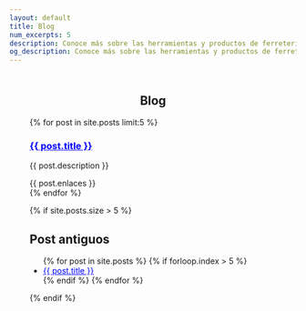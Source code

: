 ```yaml
---
layout: default
title: Blog
num_excerpts: 5
description: Conoce más sobre las herramientas y productos de ferretería en nuestro blog. Encuentra consejos, recomendaciones y tutoriales de uso.
og_description: Conoce más sobre las herramientas y productos de ferretería en nuestro blog. Encuentra consejos, recomendaciones y tutoriales de uso.
---
```

<style>
    a{
        color:blue;
    }
</style>
<div style="margin-left:7%;margin-right:7%;margin-top:10%;margin-bottom:10%">
<h2 style="text-align:center" title="herramientas eléctricas">Blog</h2>
{% for post in site.posts limit:5 %}
<div class="card mb-3" style="max-width:100%;">
  <div class="row g-0">
    <!--div class="col-md-4">
      <a href="{{ post.url }}" title="Visita el enlace {{ post.title }} para más información.">
        <img src="{{ post.imagenPrincipal }}" class="img-fluid rounded-start" alt="Imagen de proyecto: {{ post.url }}">
      </a>
    </div-->
    <div class="col-md-8">
      <div class="card-body">
        <a href="{{ post.url }}" title="Más información de {{ post.title }} visita el enlace.">
            <h3 class="card-title tituloH3Skills">{{ post.title }}</h3>
        </a>
        <p class="card-text">{{ post.description }}</p>
        {{ post.enlaces }}
        <!--p class="card-text"><small class="text-body-secondary">{{ post.date | date: "%A %B %-d, %Y" }}</small></p-->
      </div>
    </div>
  </div>
</div>
{% endfor %}

{% if site.posts.size > 5 %}
## Post antiguos
<ul>
    {% for post in site.posts %}
        {% if forloop.index > 5 %}
            <li><a class="post-title" href="{{ post.url }}" title="{{ post.title }}">{{ post.title }}</a></li>
        {% endif %}
    {% endfor %}
</ul>
{% endif %}
</div>